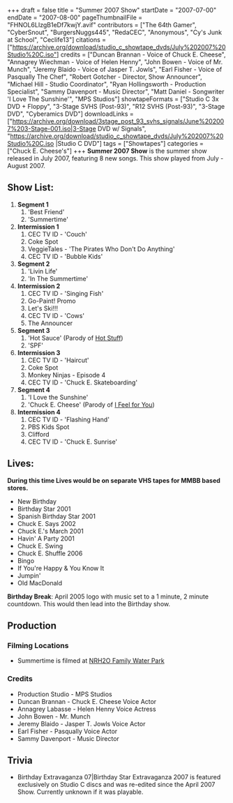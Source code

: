 +++
draft = false
title = "Summer 2007 Show"
startDate = "2007-07-00"
endDate = "2007-08-00"
pageThumbnailFile = "FHNOL6LIzgB1eDf7kwjY.avif"
contributors = ["The 64th Gamer", "CyberSnout", "BurgersNuggs445", "RedaCEC", "Anonymous", "Cy's Junk at School", "Ceclife13"]
citations = ["https://archive.org/download/studio_c_showtape_dvds/July%202007%20Studio%20C.iso"]
credits = ["Duncan Brannan - Voice of Chuck E. Cheese", "Annagrey Wiechman - Voice of Helen Henny", "John Bowen - Voice of Mr. Munch", "Jeremy Blaido - Voice of Jasper T. Jowls", "Earl Fisher - Voice of Pasqually The Chef", "Robert Gotcher - Director, Show Announcer", "Michael Hill - Studio Coordinator", "Ryan Hollingsworth - Production Specialist", "Sammy Davenport - Music Director", "Matt Daniel - Songwriter 'I Love The Sunshine'", "MPS Studios"]
showtapeFormats = ["Studio C 3x DVD + Floppy", "3-Stage SVHS (Post-93)", "R12 SVHS (Post-93)", "3-Stage DVD", "Cyberamics DVD"]
downloadLinks = ["https://archive.org/download/3stage_post_93_svhs_signals/June%202007%203-Stage-001.iso|3-Stage DVD w/ Signals", "https://archive.org/download/studio_c_showtape_dvds/July%202007%20Studio%20C.iso |Studio C DVD"]
tags = ["Showtapes"]
categories = ["Chuck E. Cheese's"]
+++
**Summer 2007 Show** is the summer show released in July 2007, featuring 8 new songs.
This show played from July - August 2007.

## Show List:

1.  **Segment 1**
    1.  'Best Friend'
    2.  'Summertime'
2.  **Intermission 1**
    1.  CEC TV ID - 'Couch'
    2.  Coke Spot
    3.  VeggieTales - 'The Pirates Who Don't Do Anything'
    4.  CEC TV ID - 'Bubble Kids'
3.  **Segment 2**
    1.  'Livin Life'
    2.  'In The Summertime'
4.  **Intermission 2**
    1.  CEC TV ID - 'Singing Fish'
    2.  Go-Paint! Promo
    3.  Let's Ski!!!
    4.  CEC TV ID - 'Cows'
    5.  The Announcer
5.  **Segment 3**
    1.  'Hot Sauce' (Parody of [Hot Stuff](https://en.wikipedia.org/wiki/Hot_Stuff_(Donna_Summer_song)))
    2.  'SPF'
6.  **Intermission 3**
    1.  CEC TV ID - 'Haircut'
    2.  Coke Spot
    3.  Monkey Ninjas - Episode 4
    4.  CEC TV ID - 'Chuck E. Skateboarding'
7.  **Segment 4**
    1.  'I Love the Sunshine'
    2.  'Chuck E. Cheese' (Parody of [I Feel for You](https://en.wikipedia.org/wiki/I_Feel_for_You))
8.  **Intermission 4**
    1.  CEC TV ID - 'Flashing Hand'
    2.  PBS Kids Spot
    3.  Clifford
    4.  CEC TV ID - 'Chuck E. Sunrise'

## Lives:

**During this time Lives would be on separate VHS tapes for MMBB based stores.**

- New Birthday
- Birthday Star 2001
- Spanish Birthday Star 2001
- Chuck E. Says 2002
- Chuck E.'s March 2001
- Havin' A Party 2001
- Chuck E. Swing
- Chuck E. Shuffle 2006
- Bingo
- If You're Happy & You Know It
- Jumpin'
- Old MacDonald

**Birthday Break**: April 2005 logo with music set to a 1 minute, 2 minute countdown. This would then lead into the Birthday show.

## Production

### Filming Locations

- Summertime is filmed at [NRH2O Family Water Park](https://www.nrh2o.com/)

### Credits

- Production Studio - MPS Studios
- Duncan Brannan - Chuck E. Cheese Voice Actor
- Annagrey Labasse - Helen Henny Voice Actress
- John Bowen - Mr. Munch
- Jeremy Blaido - Jasper T. Jowls Voice Actor
- Earl Fisher - Pasqually Voice Actor
- Sammy Davenport - Music Director

## Trivia

- Birthday Extravaganza 07|Birthday Star Extravaganza 2007 is featured exclusively on Studio C discs and was re-edited since the April 2007 Show. Currently unknown if it was playable.
